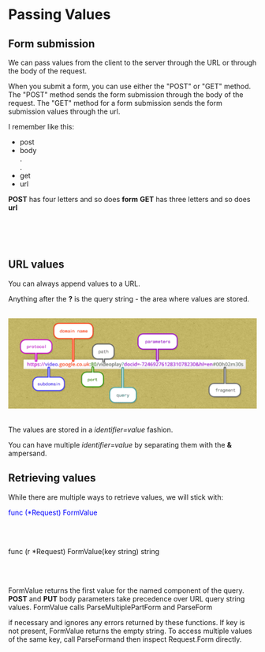 <h1>Passing Values</h1>
<h2>Form submission</h2>

<p>We can pass values from the client to the server through the URL or 
    through the body of the request.</p>

<p>When you submit a form, you can use either the "POST" or "GET" method. 
    The "POST" method sends the form submission through the body of the request.
The "GET" method for a form submission sends the form submission values through the url.</p>

<p>I remember like this:</p>

<ul>
    <li>post</li>
    <li>body</li>
    . <br>
    . <br>
    <li>get</li>
    <li>url</li>
</ul>


<p>
    <b>POST</b> has four letters and so does <b>form</b>
    <b>GET</b> has three letters and so does <b>url</b>
</p>

<br><br><br>

<h2>URL values</h2>

<p>You can always append values to a URL.</p>
<p>Anything after the <b>?</b> is the query string - the area where values are stored.</p>
<br>
<img src="URL.png" alt="description of a url">
<br><br>
<p>The values are stored in a <i>identifier=value</i> fashion.</p>
<p>You can have multiple <i>identifier=value</i> by separating them with the <b>&</b>
ampersand.</p>


<h2>Retrieving values</h2>
<p>While there are multiple ways to retrieve values, we will stick with:</p>
<p style="color:blue">func (*Request) FormValue</p>
<br><br>
<p>func (r *Request) FormValue(key string) string</p>
<br><br>
<p>FormValue returns the first value for the named component of the query. <b>POST</b> and <b>PUT</b>
body parameters take precedence over URL query string values. FormValue calls ParseMultiplePartForm and ParseForm

</p>

<p>
if necessary and ignores any errors returned by these functions. If key is 
not present, FormValue returns the empty string. To access multiple values of the same key,
call ParseFormand then inspect Request.Form directly.
</p>


